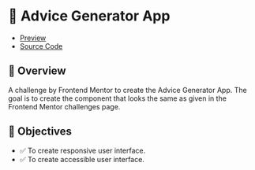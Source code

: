# 🚀 Advice Generator App

- [Preview](https://arsalanansariofficial.github.io/advice-generator-app)
- [Source Code](https://github.com/arsalanansariofficial/advice-generator-app.git)

## 📌 Overview

A challenge by Frontend Mentor to create the Advice Generator App. The goal is to create the component that looks the same as given in the Frontend Mentor challenges page.

## 🎯 Objectives

- ✅ To create responsive user interface.
- ✅ To create accessible user interface.
